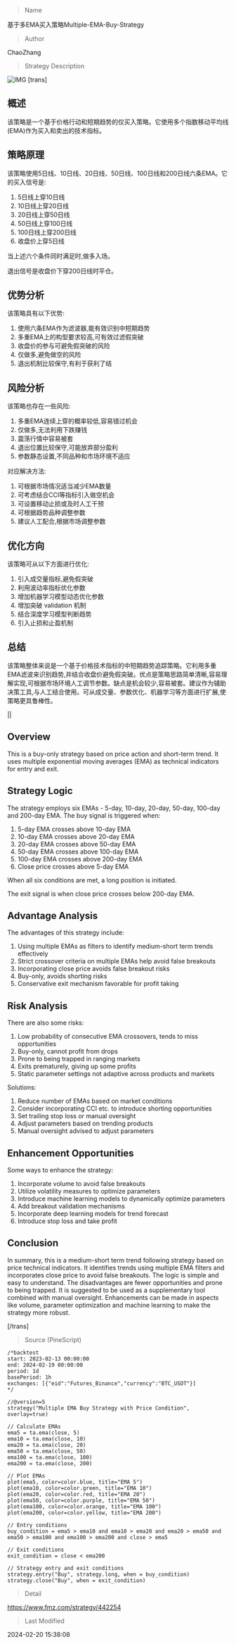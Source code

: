 
> Name

基于多EMA买入策略Multiple-EMA-Buy-Strategy

> Author

ChaoZhang

> Strategy Description

![IMG](https://www.fmz.com/upload/asset/113b588378aaaa96536.png)
[trans]
## 概述

该策略是一个基于价格行动和短期趋势的仅买入策略。它使用多个指数移动平均线(EMA)作为买入和卖出的技术指标。

## 策略原理

该策略使用5日线、10日线、20日线、50日线、100日线和200日线六条EMA。它的买入信号是:

1. 5日线上穿10日线 
2. 10日线上穿20日线
3. 20日线上穿50日线 
4. 50日线上穿100日线
5. 100日线上穿200日线
6. 收盘价上穿5日线

当上述六个条件同时满足时,做多入场。

退出信号是收盘价下穿200日线时平仓。

## 优势分析

该策略具有以下优势:

1. 使用六条EMA作为滤波器,能有效识别中短期趋势
2. 多重EMA上的构型要求较高,可有效过滤假突破
3. 收盘价的参与可避免假突破的风险
4. 仅做多,避免做空的风险
5. 退出机制比较保守,有利于获利了结

## 风险分析

该策略也存在一些风险:

1. 多重EMA连续上穿的概率较低,容易错过机会
2. 仅做多,无法利用下跌赚钱
3. 震荡行情中容易被套
4. 退出位置比较保守,可能放弃部分盈利
5. 参数静态设置,不同品种和市场环境不适应

对应解决方法:

1. 可根据市场情况适当减少EMA数量
2. 可考虑结合CCI等指标引入做空机会
3. 可设置移动止损或及时人工干预
4. 可根据趋势品种调整参数
5. 建议人工配合,根据市场调整参数

## 优化方向  

该策略可从以下方面进行优化:

1. 引入成交量指标,避免假突破
2. 利用波动率指标优化参数
3. 增加机器学习模型动态优化参数
4. 增加突破 validation 机制
5. 结合深度学习模型判断趋势
6. 引入止损和止盈机制

## 总结

该策略整体来说是一个基于价格技术指标的中短期趋势追踪策略。它利用多重EMA滤波来识别趋势,并结合收盘价避免假突破。优点是策略思路简单清晰,容易理解实现,可根据市场环境人工调节参数。缺点是机会较少,容易被套。建议作为辅助决策工具,与人工结合使用。可从成交量、参数优化、机器学习等方面进行扩展,使策略更具鲁棒性。

||

## Overview  

This is a buy-only strategy based on price action and short-term trend. It uses multiple exponential moving averages (EMA) as technical indicators for entry and exit.  

## Strategy Logic  

The strategy employs six EMAs - 5-day, 10-day, 20-day, 50-day, 100-day and 200-day EMA. The buy signal is triggered when:  

1. 5-day EMA crosses above 10-day EMA  
2. 10-day EMA crosses above 20-day EMA 
3. 20-day EMA crosses above 50-day EMA  
4. 50-day EMA crosses above 100-day EMA
5. 100-day EMA crosses above 200-day EMA
6. Close price crosses above 5-day EMA  

When all six conditions are met, a long position is initiated.  

The exit signal is when close price crosses below 200-day EMA.

## Advantage Analysis

The advantages of this strategy include:

1. Using multiple EMAs as filters to identify medium-short term trends effectively 
2. Strict crossover criteria on multiple EMAs help avoid false breakouts
3. Incorporating close price avoids false breakout risks  
4. Buy-only, avoids shorting risks
5. Conservative exit mechanism favorable for profit taking  

## Risk Analysis  

There are also some risks:

1. Low probability of consecutive EMA crossovers, tends to miss opportunities  
2. Buy-only, cannot profit from drops  
3. Prone to being trapped in ranging markets
4. Exits prematurely, giving up some profits  
5. Static parameter settings not adaptive across products and markets

Solutions:

1. Reduce number of EMAs based on market conditions   
2. Consider incorporating CCI etc. to introduce shorting opportunities
3. Set trailing stop loss or manual oversight 
4. Adjust parameters based on trending products  
5. Manual oversight advised to adjust parameters

## Enhancement Opportunities

Some ways to enhance the strategy:  

1. Incorporate volume to avoid false breakouts
2. Utilize volatility measures to optimize parameters  
3. Introduce machine learning models to dynamically optimize parameters 
4. Add breakout validation mechanisms 
5. Incorporate deep learning models for trend forecast
6. Introduce stop loss and take profit

## Conclusion  

In summary, this is a medium-short term trend following strategy based on price technical indicators. It identifies trends using multiple EMA filters and incorporates close price to avoid false breakouts. The logic is simple and easy to understand. The disadvantages are fewer opportunities and prone to being trapped. It is suggested to be used as a supplementary tool combined with manual oversight. Enhancements can be made in aspects like volume, parameter optimization and machine learning to make the strategy more robust.

[/trans]



> Source (PineScript)

``` pinescript
/*backtest
start: 2023-02-13 00:00:00
end: 2024-02-19 00:00:00
period: 1d
basePeriod: 1h
exchanges: [{"eid":"Futures_Binance","currency":"BTC_USDT"}]
*/

//@version=5
strategy("Multiple EMA Buy Strategy with Price Condition", overlay=true)

// Calculate EMAs
ema5 = ta.ema(close, 5)
ema10 = ta.ema(close, 10)
ema20 = ta.ema(close, 20)
ema50 = ta.ema(close, 50)
ema100 = ta.ema(close, 100)
ema200 = ta.ema(close, 200)

// Plot EMAs
plot(ema5, color=color.blue, title="EMA 5")
plot(ema10, color=color.green, title="EMA 10")
plot(ema20, color=color.red, title="EMA 20")
plot(ema50, color=color.purple, title="EMA 50")
plot(ema100, color=color.orange, title="EMA 100")
plot(ema200, color=color.yellow, title="EMA 200")

// Entry conditions
buy_condition = ema5 > ema10 and ema10 > ema20 and ema20 > ema50 and ema50 > ema100 and ema100 > ema200 and close > ema5

// Exit conditions
exit_condition = close < ema200

// Strategy entry and exit conditions
strategy.entry("Buy", strategy.long, when = buy_condition)
strategy.close("Buy", when = exit_condition)
```

> Detail

https://www.fmz.com/strategy/442254

> Last Modified

2024-02-20 15:38:08
